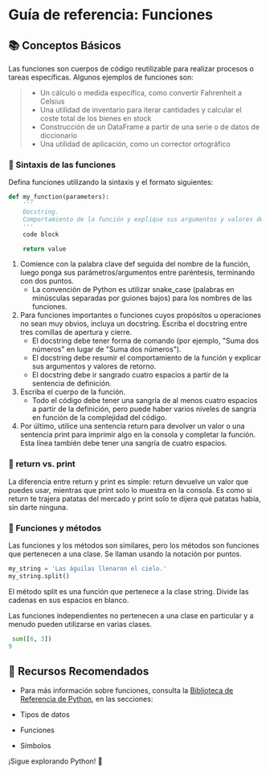 # Guía de referencia: Funciones

## 📚 Conceptos Básicos
Las funciones son cuerpos de código reutilizable para realizar procesos o tareas específicas. Algunos ejemplos de funciones son:

> -  Un cálculo o medida específica, como convertir Fahrenheit a Celsius
> -  Una utilidad de inventario para iterar cantidades y calcular el coste total de los bienes en stock
> -  Construcción de un DataFrame a partir de una serie o de datos de diccionario
> -  Una utilidad de aplicación, como un corrector ortográfico



### 🔹 Sintaxis de las funciones 
Defina funciones utilizando la sintaxis y el formato siguientes:
```python
def my_function(parameters):
    '''
    Docstring.
    Comportamiento de la función y explique sus argumentos y valores de retorno
    '''
    code block

    return value
```
1.	Comience con la palabra clave def seguida del nombre de la función, luego ponga sus parámetros/argumentos entre paréntesis, terminando con dos puntos.
      - La convención de Python es utilizar snake_case (palabras en minúsculas separadas por guiones bajos) para los nombres de las funciones.
2.	Para funciones importantes o funciones cuyos propósitos u operaciones no sean muy obvios, incluya un docstring. Escriba el docstring entre tres comillas de apertura y cierre.
       - El docstring debe tener forma de comando (por ejemplo, "Suma dos números" en lugar de "Suma dos números").
       - El docstring debe resumir el comportamiento de la función y explicar sus argumentos y valores de retorno.
       - El docstring debe ir sangrado cuatro espacios a partir de la sentencia de definición.
3. Escriba el cuerpo de la función.
   - Todo el código debe tener una sangría de al menos cuatro espacios a partir de la definición, pero puede haber varios niveles de sangría en función de la complejidad del código.
4.	Por último, utilice una sentencia return para devolver un valor o una sentencia print para imprimir algo en la consola y completar la función. Esta línea también debe tener una sangría de cuatro espacios.

### 🔹 return vs. print
La diferencia entre return y print es simple: return devuelve un valor que puedes usar, mientras que print solo lo muestra en la consola. Es como si return te trajera patatas del mercado y print solo te dijera qué patatas había, sin darte ninguna.


### 🔹 Funciones y métodos
Las funciones y los métodos son similares, pero los métodos son funciones que pertenecen a una clase. Se llaman usando la notación por puntos.
```python
my_string = 'Las águilas llenaron el cielo.'
my_string.split()
```
El método split es una función que pertenece a la clase string. Divide las cadenas en sus espacios en blanco.

Las funciones independientes no pertenecen a una clase en particular y a menudo pueden utilizarse en varias clases.
```python
 sum([6, 3])
9
```

## 📖 Recursos Recomendados
- Para más información sobre funciones, consulta la [Biblioteca de Referencia de Python](https://docs.python.org/3/), en las secciones:

- Tipos de datos
- Funciones
- Símbolos

¡Sigue explorando Python! 🚀
